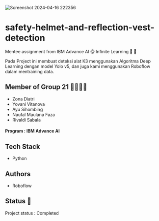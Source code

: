 
![Screenshot 2024-04-16 222356](https://github.com/zonadiatri/safety-helmet-and-reflection-vest-detection/assets/150646579/7af04e5e-1e4d-4a1f-8709-752912638b30)



# safety-helmet-and-reflection-vest-detection



Mentee assignment from IBM Advance AI @ Infinite Learning 🚀 🚀 

Pada Project ini membuat deteksi alat K3 menggunakan Algoritma Deep Learning dengan model Yolo v5, dan juga kami menggunakan Roboflow dalam mentraining data.












## Member of Group 21 👩‍💻👩‍💻
- Zona Diatri
- Yovani Vitanova
- Ayu Sihombing
- Naufal Maulana Faza
- Rivaldi Sabala
#### Program : IBM Advance AI

## Tech Stack
- Python



## Authors

- Roboflow


## Status 💬

Project status : Completed


